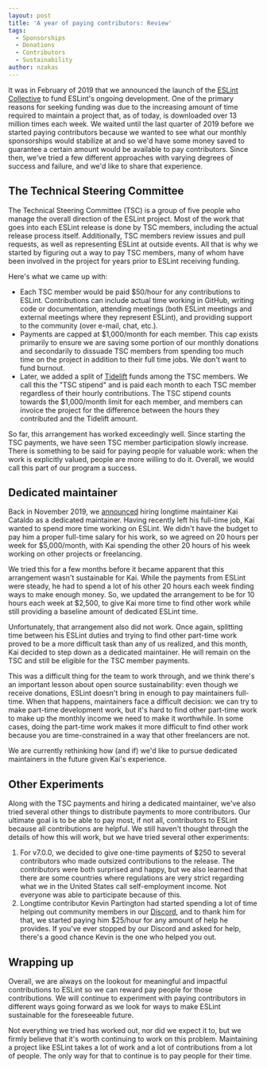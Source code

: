 ```yaml
---
layout: post
title: 'A year of paying contributors: Review'
tags:
  - Sponsorships
  - Donations
  - Contributors
  - Sustainability
author: nzakas
---
```


It was in February of 2019 that we announced the launch of the [ESLint Collective](https://eslint.org/blog/2019/02/funding-eslint-future) to fund ESLint's ongoing development. One of the primary reasons for seeking funding was due to the increasing amount of time required to maintain a project that, as of today, is downloaded over 13 million times each week. We waited until the last quarter of 2019 before we started paying contributors because we wanted to see what our monthly sponsorships would stabilize at and so we'd have some money saved to guarantee a certain amount would be available to pay contributors. Since then, we've tried a few different approaches with varying degrees of success and failure, and we'd like to share that experience.

## The Technical Steering Committee

The Technical Steering Committee (TSC) is a group of five people who manage the overall direction of the ESLint project. Most of the work that goes into each ESLint release is done by TSC members, including the actual release process itself. Additionally, TSC members review issues and pull requests, as well as representing ESLint at outside events. All that is why we started by figuring out a way to pay TSC members, many of whom have been involved in the project for years prior to ESLint receiving funding.

Here's what we came up with:

* Each TSC member would be paid $50/hour for any contributions to ESLint. Contributions can include actual time working in GitHub, writing code or documentation, attending meetings (both ESLint meetings and external meetings where they represent ESLint), and providing support to the community (over e-mail, chat, etc.).
* Payments are capped at $1,000/month for each member. This cap exists primarily to ensure we are saving some portion of our monthly donations and secondarily to dissuade TSC members from spending too much time on the project in addition to their full time jobs. We don't want to fund burnout.
* Later, we added a split of [Tidelift](https://tidelift.com/funding/github/npm/eslint) funds among the TSC members. We call this the "TSC stipend" and is paid each month to each TSC member regardless of their hourly contributions. The TSC stipend counts towards the $1,000/month limit for each member, and members can invoice the project for the difference between the hours they contributed and the Tidelift amount.

So far, this arrangement has worked exceedingly well. Since starting the TSC payments, we have seen TSC member participation slowly increase. There is something to be said for paying people for valuable work: when the work is explicitly valued, people are more willing to do it. Overall, we would call this part of our program a success.

## Dedicated maintainer

Back in November 2019, we [announced](https://eslint.org/blog/2019/11/funding-update) hiring longtime maintainer Kai Cataldo as a dedicated maintainer. Having recently left his full-time job, Kai wanted to spend more time working on ESLint. We didn't have the budget to pay him a proper full-time salary for his work, so we agreed on 20 hours per week for $5,000/month, with Kai spending the other 20 hours of his week working on other projects or freelancing.

We tried this for a few months before it became apparent that this arrangement wasn't sustainable for Kai. While the payments from ESLint were steady, he had to spend a lot of his other 20 hours each week finding ways to make enough money. So, we updated the arrangement to be for 10 hours each week at $2,500, to give Kai more time to find other work while still providing a baseline amount of dedicated ESLint time.

Unfortunately, that arrangement also did not work. Once again, splitting time between his ESLint duties and trying to find other part-time work proved to be a more difficult task than any of us realized, and this month, Kai decided to step down as a dedicated maintainer. He will remain on the TSC and still be eligible for the TSC member payments.

This was a difficult thing for the team to work through, and we think there's an important lesson about open source sustainability: even though we receive donations, ESLint doesn't bring in enough to pay maintainers full-time. When that happens, maintainers face a difficult decision: we can try to make part-time development work, but it's hard to find other part-time work to make up the monthly income we need to make it worthwhile. In some cases, doing the part-time work makes it more difficult to find other work because you are time-constrained in a way that other freelancers are not.

We are currently rethinking how (and if) we'd like to pursue dedicated maintainers in the future given Kai's experience.

## Other Experiments

Along with the TSC payments and hiring a dedicated maintainer, we've also tried several other things to distribute payments to more contributors. Our ultimate goal is to be able to pay most, if not all, contributors to ESLint because all contributions are helpful. We still haven't thought through the details of how this will work, but we have tried several other experiments:

1. For v7.0.0, we decided to give one-time payments of $250 to several contributors who made outsized contributions to the release. The contributors were both surprised and happy, but we also learned that there are some countries where regulations are very strict regarding what we in the United States call self-employment income. Not everyone was able to participate because of this.
1. Longtime contributor Kevin Partington had started spending a lot of time helping out community members in our [Discord](https://eslint.org/chat), and to thank him for that, we started paying him $25/hour for any amount of help he provides. If you've ever stopped by our Discord and asked for help, there's a good chance Kevin is the one who helped you out.

## Wrapping up

Overall, we are always on the lookout for meaningful and impactful contributions to ESLint so we can reward pay people for those contributions. We will continue to experiment with paying contributors in different ways going forward as we look for ways to make ESLint sustainable for the foreseeable future.

Not everything we tried has worked out, nor did we expect it to, but we firmly believe that it's worth continuing to work on this problem. Maintaining a project like ESLint takes a lot of work and a lot of contributions from a lot of people. The only way for that to continue is to pay people for their time.
